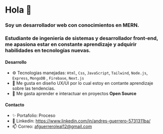 # Hola 👋

### Soy un desarrollador web con conocimientos en MERN.

### Estudiante de ingeniería de sistemas y desarrollador front-end, me apasiona estar en constante aprendizaje y adquirir habilidades en tecnologías nuevas.

#### Desarrollo

- ⚙️ Tecnologias manejadas: `Html`, `Css`, `JavaScript`, `Tailwind`, `Node.js`, `Express`, `MongoDB` , `Firebase`, `Next.js`
- 💅 Me gusta en diseño UX/UI por lo cual estoy en contante aprendizaje sobre las tendencias.
- 🌱 Me gasta aprender e interactuar en proyectos **Open Source**

#### Contacto

- ✨ Portafolio: Proceso
- 💬 Linkedin: https://www.linkedin.com/in/andres-guerrero-5731311ba/
- 📫 Correo: afguerreroleal12@gmail.com
